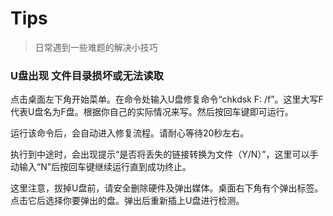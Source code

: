 # Tips

> 日常遇到一些难题的解决小技巧

### U盘出现 文件目录损坏或无法读取

点击桌面左下角开始菜单。在命令处输入U盘修复命令“chkdsk F: /f”。这里大写F代表U盘名为F盘。根据你自己的实际情况来写。然后按回车键即可运行。

运行该命令后，会自动进入修复流程。请耐心等待20秒左右。

执行到中途时，会出现提示“是否将丢失的链接转换为文件（Y/N）”，这里可以手动输入“N”后按回车键继续运行直到成功终止。

这里注意，拔掉U盘前，请安全删除硬件及弹出媒体。桌面右下角有个弹出标签。点击它后选择你要弹出的盘。弹出后重新插上U盘进行检测。